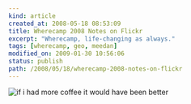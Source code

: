 ```yaml
---
kind: article
created_at: 2008-05-18 08:53:09
title: Wherecamp 2008 Notes on Flickr
excerpt: "Wherecamp, life-changing as always."
tags: [wherecamp, geo, meedan]
modified_on: 2009-01-30 10:56:06
status: publish 
path: /2008/05/18/wherecamp-2008-notes-on-flickr
---
```


<img src="/static/images/cyclone.jpg" alt="if i had more coffee it would have been better" title="notes from wherecamp2008" />